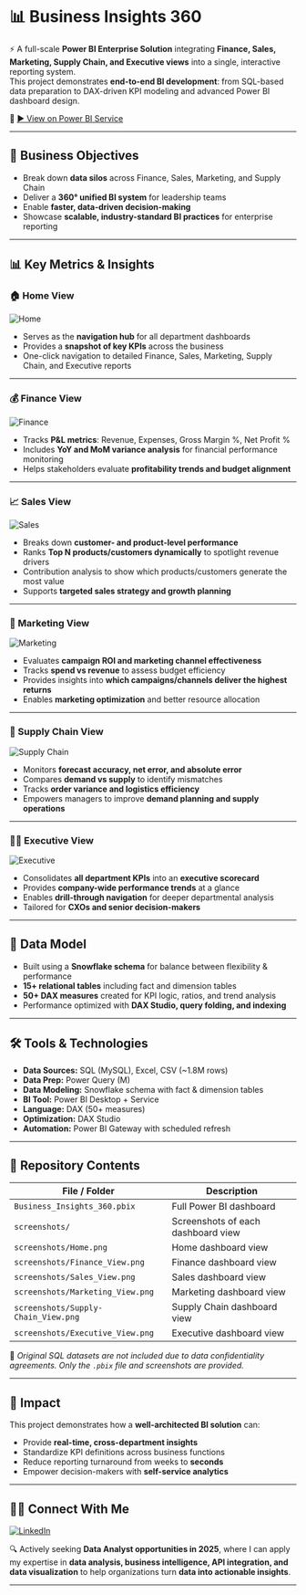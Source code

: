 # 📊 Business Insights 360

⚡ A full-scale **Power BI Enterprise Solution** integrating **Finance, Sales, Marketing, Supply Chain, and Executive views** into a single, interactive reporting system.  
This project demonstrates **end-to-end BI development**: from SQL-based data preparation to DAX-driven KPI modeling and advanced Power BI dashboard design.

🔗 [▶️ View on Power BI Service](https://app.powerbi.com/view?r=eyJrIjoiOGQzY2U2OWUtODhhYS00MTRmLWJlYWItMzM0Mzg3YTdkYWNjIiwidCI6ImM2ZTU0OWIzLTVmNDUtNDAzMi1hYWU5LWQ0MjQ0ZGM1YjJjNCJ9&pageName=4a37eef28036bc358332)


---

## 🎯 Business Objectives
- Break down **data silos** across Finance, Sales, Marketing, and Supply Chain  
- Deliver a **360° unified BI system** for leadership teams  
- Enable **faster, data-driven decision-making**  
- Showcase **scalable, industry-standard BI practices** for enterprise reporting  

---

## 📊 Key Metrics & Insights

### 🏠 Home View
![Home](screenshots/Home.png)  
- Serves as the **navigation hub** for all department dashboards  
- Provides a **snapshot of key KPIs** across the business  
- One-click navigation to detailed Finance, Sales, Marketing, Supply Chain, and Executive reports  

---

### 💰 Finance View
![Finance](screenshots/Finance_View.png)  
- Tracks **P&L metrics**: Revenue, Expenses, Gross Margin %, Net Profit %  
- Includes **YoY and MoM variance analysis** for financial performance monitoring  
- Helps stakeholders evaluate **profitability trends and budget alignment**  

---

### 📈 Sales View
![Sales](screenshots/Sales_View.png)  
- Breaks down **customer- and product-level performance**  
- Ranks **Top N products/customers dynamically** to spotlight revenue drivers  
- Contribution analysis to show which products/customers generate the most value  
- Supports **targeted sales strategy and growth planning**  

---

### 🎯 Marketing View
![Marketing](screenshots/Marketing_View.png)  
- Evaluates **campaign ROI and marketing channel effectiveness**  
- Tracks **spend vs revenue** to assess budget efficiency  
- Provides insights into **which campaigns/channels deliver the highest returns**  
- Enables **marketing optimization** and better resource allocation  

---

### 🚚 Supply Chain View
![Supply Chain](screenshots/Supply-Chain_View.png)  
- Monitors **forecast accuracy, net error, and absolute error**  
- Compares **demand vs supply** to identify mismatches  
- Tracks **order variance and logistics efficiency**  
- Empowers managers to improve **demand planning and supply operations**  

---

### 🧑‍💼 Executive View
![Executive](screenshots/Executive_View.png)  
- Consolidates **all department KPIs** into an **executive scorecard**  
- Provides **company-wide performance trends** at a glance  
- Enables **drill-through navigation** for deeper departmental analysis  
- Tailored for **CXOs and senior decision-makers**  

---

## 📐 Data Model
- Built using a **Snowflake schema** for balance between flexibility & performance  
- **15+ relational tables** including fact and dimension tables  
- **50+ DAX measures** created for KPI logic, ratios, and trend analysis  
- Performance optimized with **DAX Studio, query folding, and indexing**  

---

## 🛠 Tools & Technologies
- **Data Sources:** SQL (MySQL), Excel, CSV (~1.8M rows)  
- **Data Prep:** Power Query (M)  
- **Data Modeling:** Snowflake schema with fact & dimension tables  
- **BI Tool:** Power BI Desktop + Service  
- **Language:** DAX (50+ measures)  
- **Optimization:** DAX Studio  
- **Automation:** Power BI Gateway with scheduled refresh  

---

## 📁 Repository Contents

| File / Folder | Description |
|---------------|-------------|
| `Business_Insights_360.pbix` | Full Power BI dashboard |
| `screenshots/` | Screenshots of each dashboard view |
| `screenshots/Home.png` | Home dashboard view |
| `screenshots/Finance_View.png` | Finance dashboard view |
| `screenshots/Sales_View.png` | Sales dashboard view |
| `screenshots/Marketing_View.png` | Marketing dashboard view |
| `screenshots/Supply-Chain_View.png` | Supply Chain dashboard view |
| `screenshots/Executive_View.png` | Executive dashboard view |

📌 *Original SQL datasets are not included due to data confidentiality agreements. Only the `.pbix` file and screenshots are provided.*

---

## 🚀 Impact
This project demonstrates how a **well-architected BI solution** can:  
- Provide **real-time, cross-department insights**  
- Standardize KPI definitions across business functions  
- Reduce reporting turnaround from weeks to **seconds**  
- Empower decision-makers with **self-service analytics**  

---

## 👨‍💻 Connect With Me  

[![LinkedIn](https://img.shields.io/badge/LinkedIn-Connect-blue?logo=linkedin)](https://www.linkedin.com/in/vam5h1/)  

🔍 Actively seeking **Data Analyst opportunities in 2025**, where I can apply my expertise in **data analysis, business intelligence, API integration, and data visualization** to help organizations turn **data into actionable insights**.  

---
